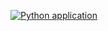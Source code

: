 [![Python application](https://github.com/taylancode/wikiscraper/actions/workflows/python-app.yml/badge.svg)](https://github.com/taylancode/wikiscraper/actions/workflows/python-app.yml)
